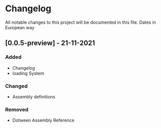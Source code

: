 # Changelog
All notable changes to this project will be documented in this file.
Dates in European way

## [0.0.5-preview] - 21-11-2021
### Added
- Changelog
- loading System

### Changed
- Assembly definitions

### Removed
- Dotween Assembly Reference